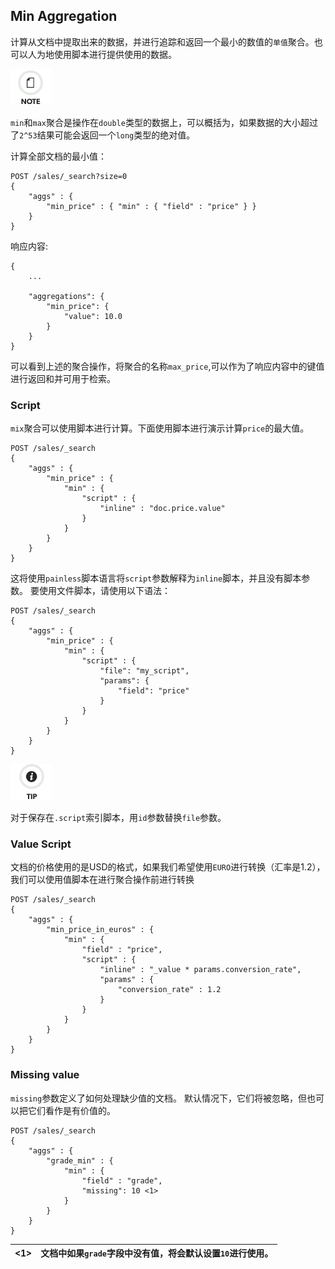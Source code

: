 ## Min Aggregation

计算从文档中提取出来的数据，并进行追踪和返回一个最小的数值的`单值`聚合。也可以人为地使用脚本进行提供使用的数据。


![Note](/images/icons/note.png)

`min`和`max`聚合是操作在`double`类型的数据上，可以概括为，如果数据的大小超过了`2^53`结果可能会返回一个`long`类型的绝对值。

计算全部文档的最小值：    
    
    POST /sales/_search?size=0
    {
        "aggs" : {
            "min_price" : { "min" : { "field" : "price" } }
        }
    }

响应内容:
    
    
    {
        ...
    
        "aggregations": {
            "min_price": {
                "value": 10.0
            }
        }
    }

可以看到上述的聚合操作，将聚合的名称`max_price`,可以作为了响应内容中的键值进行返回和并可用于检索。

### Script

`mix`聚合可以使用脚本进行计算。下面使用脚本进行演示计算`price`的最大值。
    
    
    POST /sales/_search
    {
        "aggs" : {
            "min_price" : {
                "min" : {
                    "script" : {
                        "inline" : "doc.price.value"
                    }
                }
            }
        }
    }

这将使用`painless`脚本语言将`script`参数解释为`inline`脚本，并且没有脚本参数。 要使用文件脚本，请使用以下语法：
    
    POST /sales/_search
    {
        "aggs" : {
            "min_price" : {
                "min" : {
                    "script" : {
                        "file": "my_script",
                        "params": {
                            "field": "price"
                        }
                    }
                }
            }
        }
    }

![Tip](/images/icons/tip.png)

对于保存在`.script`索引脚本，用`id`参数替换`file`参数。

### Value Script

文档的价格使用的是USD的格式，如果我们希望使用`EURO`进行转换（汇率是1.2），我们可以使用值脚本在进行聚合操作前进行转换
    
    
    POST /sales/_search
    {
        "aggs" : {
            "min_price_in_euros" : {
                "min" : {
                    "field" : "price",
                    "script" : {
                        "inline" : "_value * params.conversion_rate",
                        "params" : {
                            "conversion_rate" : 1.2
                        }
                    }
                }
            }
        }
    }

### Missing value

`missing`参数定义了如何处理缺少值的文档。 默认情况下，它们将被忽略，但也可以把它们看作是有价值的。
    
    
    POST /sales/_search
    {
        "aggs" : {
            "grade_min" : {
                "min" : {
                    "field" : "grade",
                    "missing": 10 <1>
                }
            }
        }
    }

<1>|文档中如果`grade`字段中没有值，将会默认设置`10`进行使用。
---|---
